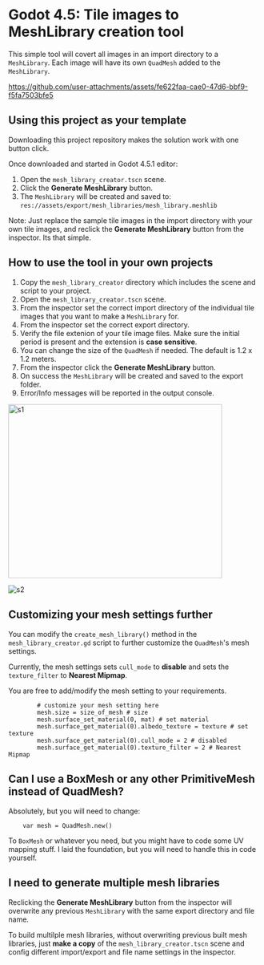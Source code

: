 # Godot 4.5: Tile images to MeshLibrary creation tool

This simple tool will covert all images in an import directory to a `MeshLibrary`.  Each image will have its own `QuadMesh` added to the `MeshLibrary`.

https://github.com/user-attachments/assets/fe622faa-cae0-47d6-bbf9-f5fa7503bfe5


## Using this project as your template

Downloading this project repository makes the solution work with one button click.

Once downloaded and started in Godot 4.5.1 editor:

1. Open the `mesh_library_creator.tscn` scene.
2. Click the **Generate MeshLibrary** button.
3. The `MeshLibrary` will be created and saved to: `res://assets/export/mesh_libraries/mesh_library.meshlib`

Note: Just replace the sample tile images in the import directory with your own tile images, and reclick the **Generate MeshLibrary** button from the inspector.  Its that simple.

## How to use the tool in your own projects

1. Copy the `mesh_library_creator` directory which includes the scene and script to your project.
2. Open the `mesh_library_creator.tscn` scene.
3. From the inspector set the correct import directory of the individual tile images that you want to make a `MeshLibrary` for.
4. From the inspector set the correct export directory.
5. Verify the file extenion of your tile image files.  Make sure the initial period is present and the extension is **case sensitive**.
6. You can change the size of the `QuadMesh` if needed.  The default is 1.2 x 1.2 meters.
7. From the inspector click the **Generate MeshLibrary** button.
8. On success the `MeshLibrary` will be created and saved to the export folder.
9. Error/Info messages will be reported in the output console.

<img width="426.5" height="347.5" alt="s1" src="https://github.com/user-attachments/assets/dd583a53-7265-4057-8c9d-23d807e827c3" />

![s2](https://github.com/user-attachments/assets/cc6c1152-ea86-42d5-b380-1af1c1de3f29)

## Customizing your mesh settings further

You can modify the `create_mesh_library()` method in the `mesh_library_creator.gd` script to further customize the `QuadMesh`'s mesh settings.

Currently, the mesh settings sets `cull_mode` to **disable** and sets the `texture_filter` to **Nearest Mipmap**.

You are free to add/modify the mesh setting to your requirements.

```gdscript
		# customize your mesh setting here
		mesh.size = size_of_mesh # size
		mesh.surface_set_material(0, mat) # set material
		mesh.surface_get_material(0).albedo_texture = texture # set texture
		mesh.surface_get_material(0).cull_mode = 2 # disabled
		mesh.surface_get_material(0).texture_filter = 2 # Nearest Mipmap
```

## Can I use a BoxMesh or any other PrimitiveMesh instead of QuadMesh?

Absolutely, but you will need to change:

```gdscript
	var mesh = QuadMesh.new()
```

To `BoxMesh` or whatever you need, but you might have to code some UV mapping stuff.  I laid the foundation, but you will need to handle this in code yourself.

## I need to generate multiple mesh libraries

Reclicking the **Generate MeshLibrary** button from the inspector will overwrite any previous `MeshLibrary` with the same export directory and file name.

To build multilple mesh libraries, without overwriting previous built mesh libraries, just **make a copy** of the `mesh_library_creator.tscn` scene and config different import/export and file name settings in the inspector.
